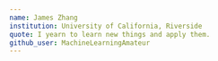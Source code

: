 ```yaml
---
name: James Zhang
institution: University of California, Riverside
quote: I yearn to learn new things and apply them.
github_user: MachineLearningAmateur
---
```

